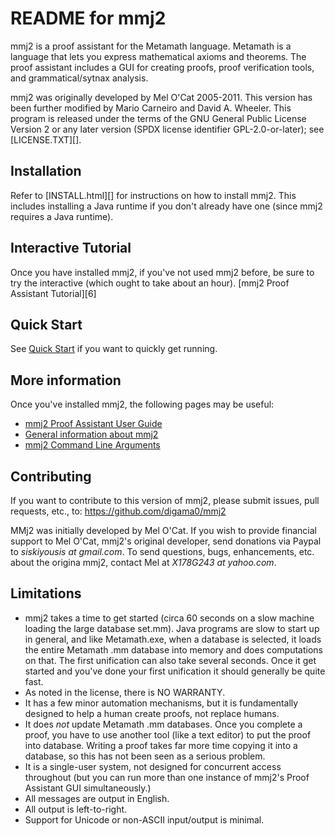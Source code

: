# README for mmj2

mmj2 is a proof assistant for the Metamath language.
Metamath is a language that lets you express mathematical axioms and theorems.
The proof assistant includes a GUI for creating proofs,
proof verification tools, and grammatical/sytnax analysis.

mmj2 was originally developed by Mel O'Cat 2005-2011.
This version has been further modified by Mario Carneiro and David A. Wheeler.
This program is released under the terms of the
GNU General Public License Version 2 or any later version
(SPDX license identifier GPL-2.0-or-later); see [LICENSE.TXT][].

## Installation

Refer to [INSTALL.html][] for instructions on how to install mmj2.
This includes installing a Java runtime if you don't already have one
(since mmj2 requires a Java runtime).

## Interactive Tutorial

Once you have installed mmj2, if you've not used mmj2 before,
be sure to try the interactive (which ought to take about an hour).
 [mmj2 Proof Assistant Tutorial][6]

## Quick Start

See [Quick Start]([QuickStart.html) if you want to quickly get running.

## More information

Once you've installed mmj2, the following pages may be useful:

* [mmj2 Proof Assistant User Guide](doc/PAUserGuide/Start.html)
* [General information about mmj2](mmj2.html)
* [mmj2 Command Line Arguments](doc/mmj2CommandLineArguments.html)

## Contributing

If you want to contribute to this version of mmj2,
please submit issues, pull requests, etc., to:
<https://github.com/digama0/mmj2>

MMj2 was initially developed by Mel O'Cat.
If you wish to provide financial support to Mel O'Cat,
mmj2's original developer, send donations via Paypal to
*siskiyousis at gmail.com*.
To send questions, bugs, enhancements, etc. about the origina mmj2,
contact Mel at *X178G243 at yahoo.com*.

## Limitations

* mmj2 takes a time to get started (circa 60 seconds on a slow machine
  loading the large database set.mm).
  Java programs are slow to start up in general, and like Metamath.exe,
  when a database is selected, it loads the entire Metamath .mm database
  into memory and does computations on that.
  The first unification can also take several seconds.
  Once it get started and you've done your first unification it should
  generally be quite fast.
* As noted in the license, there is NO WARRANTY.
* It has a few minor automation mechanisms, but it is fundamentally
  designed to help a human create proofs, not replace humans.
* It does *not* update Metamath .mm databases. Once you complete a proof,
  you have to use another tool (like a text editor) to put the proof
  into database. Writing a proof takes far more time copying it into a
  database, so this has not been seen as a serious problem.
 * It is a single-user system, not designed for concurrent access
   throughout (but you can run more than one instance of mmj2's Proof
   Assistant GUI simultaneously.)
 * All messages are output in English.
 * All output is left-to-right.
 * Support for Unicode or non-ASCII input/output is minimal.
